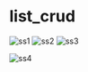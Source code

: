 # list_crud


![ss1](https://github.com/Rabby3075/list_crud/assets/65245815/1ae5a2c6-cd77-4a6b-80a8-50a4daa71f8a)
![ss2](https://github.com/Rabby3075/list_crud/assets/65245815/40c36a87-8e60-4c53-a01b-656560093ff2)
![ss3](https://github.com/Rabby3075/list_crud/assets/65245815/e7090a30-b7b9-4474-851f-63cb856301a1)

![ss4](https://github.com/Rabby3075/list_crud/assets/65245815/8a283310-63f7-4215-bf4e-2df79c0123e3)
